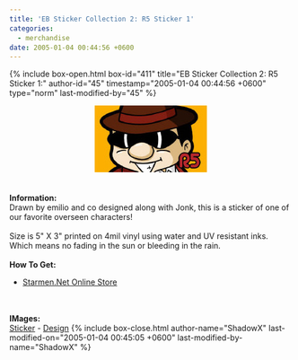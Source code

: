 ```yaml
---
title: 'EB Sticker Collection 2: R5 Sticker 1'
categories:
  - merchandise
date: 2005-01-04 00:44:56 +0600
---
```

{% include box-open.html box-id="411" title="EB Sticker Collection 2: R5 Sticker 1:" author-id="45" timestamp="2005-01-04 00:44:56 +0600" type="norm" last-modified-by="45" %}
	<center>
	<img src="/merchandise/images/smn_ebsc2r1_title.jpg" border="0" alt="EB Sticker Collection 2: R5 Sticker 1" />
	</center>
	<br /><br />
	<b>Information:</b>
	<br />
	Drawn by emilio and co designed along with Jonk, this is a sticker of one of our 
	favorite overseen characters!
	<br /><br />
	Size is 5" X 3" printed on 4mil vinyl using water and UV resistant inks. Which means 
	no fading in the sun or bleeding in the rain.
	<br /><br />
	<b>How To Get:</b>
	<br />
	<ul>
	<li><a href="http://www.cafeshops.com/starmen.7940247">Starmen.Net Online Store</a></li>
	</ul>
	<br /><br />
	<b>IMages:</b>
	<br />
	<a href="/merchandise/images/smn_ebsc2r1_sticker.jpg">Sticker</a> - <a href="/merchandise/images/smn_ebsc2r1_design.jpg">Design</a>
{% include box-close.html author-name="ShadowX" last-modified-on="2005-01-04 00:45:05 +0600" last-modified-by-name="ShadowX" %}
